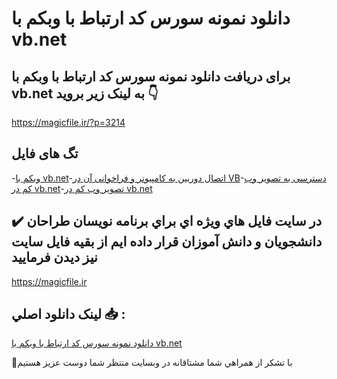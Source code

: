 # دانلود نمونه سورس کد ارتباط با وبکم با vb.net

## برای دریافت دانلود نمونه سورس کد ارتباط با وبکم با vb.net به لینک زیر بروید 👇

https://magicfile.ir/?p=3214

## تگ های فایل

-[وبکم با vb.net](https://magicfile.ir/product/%d8%b3%d9%88%d8%b1%d8%b3-%d9%88-%da%a9%d8%af-%d8%a7%d8%b1%d8%aa%d8%a8%d8%a7%d8%b7-%d8%a8%d8%a7-%d9%88%d8%a8%da%a9%d9%85-%d8%a8%d8%a7-vbnet/)-[اتصال دوربین به کامپیوتر و فراخوانی آن در VB](https://magicfile.ir/product/%d8%b3%d9%88%d8%b1%d8%b3-%d9%88-%da%a9%d8%af-%d8%a7%d8%b1%d8%aa%d8%a8%d8%a7%d8%b7-%d8%a8%d8%a7-%d9%88%d8%a8%da%a9%d9%85-%d8%a8%d8%a7-vbnet/)-[دسترسی به تصویر وب کم در vb.net](https://magicfile.ir/product/%d8%b3%d9%88%d8%b1%d8%b3-%d9%88-%da%a9%d8%af-%d8%a7%d8%b1%d8%aa%d8%a8%d8%a7%d8%b7-%d8%a8%d8%a7-%d9%88%d8%a8%da%a9%d9%85-%d8%a8%d8%a7-vbnet/)-[تصویر وب کم در vb.net](https://magicfile.ir/product/%d8%b3%d9%88%d8%b1%d8%b3-%d9%88-%da%a9%d8%af-%d8%a7%d8%b1%d8%aa%d8%a8%d8%a7%d8%b7-%d8%a8%d8%a7-%d9%88%d8%a8%da%a9%d9%85-%d8%a8%d8%a7-vbnet/)

## ✔️ در سايت فايل هاي ويژه اي براي برنامه نويسان طراحان دانشجويان و دانش آموزان قرار داده ايم از بقيه فايل سايت نيز ديدن فرماييد

https://magicfile.ir


## لينک دانلود اصلي 📥 :

[دانلود نمونه سورس کد ارتباط با وبکم با vb.net](https://magicfile.ir/product/%d8%b3%d9%88%d8%b1%d8%b3-%d9%88-%da%a9%d8%af-%d8%a7%d8%b1%d8%aa%d8%a8%d8%a7%d8%b7-%d8%a8%d8%a7-%d9%88%d8%a8%da%a9%d9%85-%d8%a8%d8%a7-vbnet/) 


🙏با تشکر از همراهي شما مشتاقانه در وبسایت منتظر شما دوست عزیز هستیم

